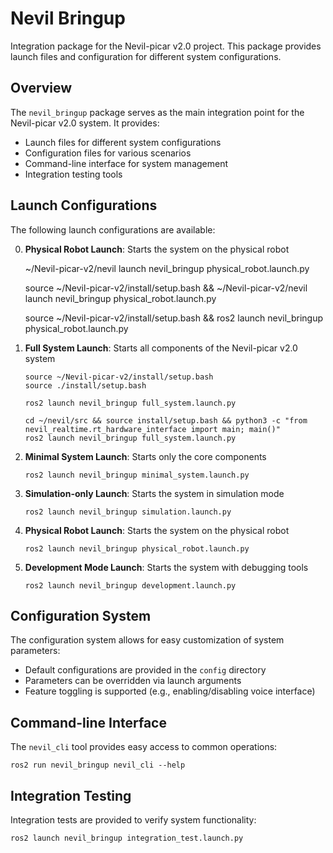 # Nevil Bringup

Integration package for the Nevil-picar v2.0 project. This package provides launch files and configuration for different system configurations.

## Overview

The `nevil_bringup` package serves as the main integration point for the Nevil-picar v2.0 system. It provides:

- Launch files for different system configurations
- Configuration files for various scenarios
- Command-line interface for system management
- Integration testing tools

## Launch Configurations

The following launch configurations are available:

0. **Physical Robot Launch**: Starts the system on the physical robot

   ~/Nevil-picar-v2/nevil launch nevil_bringup physical_robot.launch.py

   source ~/Nevil-picar-v2/install/setup.bash && ~/Nevil-picar-v2/nevil launch nevil_bringup physical_robot.launch.py



   source ~/Nevil-picar-v2/install/setup.bash && ros2 launch nevil_bringup physical_robot.launch.py

1. **Full System Launch**: Starts all components of the Nevil-picar v2.0 system
   ```
   source ~/Nevil-picar-v2/install/setup.bash
   source ./install/setup.bash

   ros2 launch nevil_bringup full_system.launch.py

   cd ~/nevil/src && source install/setup.bash && python3 -c "from nevil_realtime.rt_hardware_interface import main; main()"
   ros2 launch nevil_bringup full_system.launch.py
   ```

2. **Minimal System Launch**: Starts only the core components
   ```
   ros2 launch nevil_bringup minimal_system.launch.py
   ```

3. **Simulation-only Launch**: Starts the system in simulation mode
   ```
   ros2 launch nevil_bringup simulation.launch.py
   ```

4. **Physical Robot Launch**: Starts the system on the physical robot
   ```
   ros2 launch nevil_bringup physical_robot.launch.py
   ```

5. **Development Mode Launch**: Starts the system with debugging tools
   ```
   ros2 launch nevil_bringup development.launch.py
   ```

## Configuration System

The configuration system allows for easy customization of system parameters:

- Default configurations are provided in the `config` directory
- Parameters can be overridden via launch arguments
- Feature toggling is supported (e.g., enabling/disabling voice interface)

## Command-line Interface

The `nevil_cli` tool provides easy access to common operations:

```
ros2 run nevil_bringup nevil_cli --help
```

## Integration Testing

Integration tests are provided to verify system functionality:

```
ros2 launch nevil_bringup integration_test.launch.py